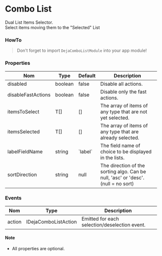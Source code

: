 # Combo List
Dual List Items Selector.  
Select items moving them to the "Selected" List 

### HowTo 
> Don't forget to import `DejaComboListModule` into your app module!

### Properties

<table>
<thead>
<tr>
    <th>Nom</th>
    <th>Type</th>
    <th>Default</th>
    <th>Description</th>
</tr>
</thead>
<tbody>
<tr>
    <td>disabled</td>
    <td>boolean</td>
    <td>false</td>
    <td>Disable all actions.</td>
</tr>
<tr>
    <td>disableFastActions</td>
    <td>boolean</td>
    <td>false</td>
    <td>Disable only the fast actions.</td>
</tr>
<tr>
    <td>itemsToSelect</td>
    <td>T[]</td>
    <td>[]</td>
    <td>The array of items of any type that are not yet selected.</td>
</tr>
<tr>
    <td>itemsSelected</td>
    <td>T[]</td>
    <td>[]</td>
    <td>The array of items of any type that are already selected.</td>
</tr>
<tr>
    <td>labelFieldName</td>
    <td>string</td>
    <td>`label`</td>
    <td>The field name of choice to be displayed in the lists.</td>
</tr>
<tr>
    <td>sortDirection</td>
    <td>string</td>
    <td>null</td>
    <td>The direction of the sorting algo. Can be null, 'asc' or 'desc'. (null = no sort)</td>
</tr>
</tbody>
</table>

### Events

<table>
<thead>
<tr>
    <th>Nom</th>
    <th>Type</th>
    <th>Description</th>
</tr>
</thead>
<tbody>
<tr>
    <td>action</td>
    <td>IDejaComboListAction</td>
    <td>Emitted for each selection/deselection event.</td>
</tr>
</tbody>
</table>

#### Note
 - All properties are optional.
